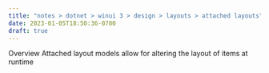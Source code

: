 ```yaml
---
title: "notes > dotnet > winui 3 > design > layouts > attached layouts"
date: 2023-01-05T18:50:36-0700
draft: true
---
```

Overview
Attached layout models allow for altering the layout of items at runtime